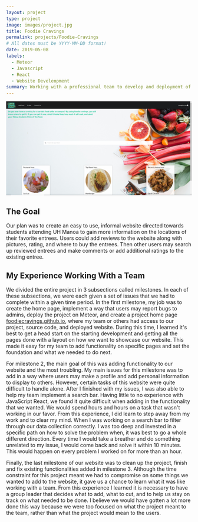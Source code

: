 ```yaml
---
layout: project
type: project
image: images/project.jpg
title: Foodie Cravings
permalink: projects/Foodie-Cravings
# All dates must be YYYY-MM-DD format!
date: 2019-05-08
labels:
  - Meteor
  - Javascript
  - React
  - Website Develeopment
summary: Working with a professional team to develop and deployment of a website
---
```


<div class="ui large rounded images">
  <img class="ui large image" src="../images/food.PNG">
</div>


## The Goal
  Our plan was to create an easy to use, informal website directed towards students attending UH Manoa to gain more information on the locations of their favorite entrees. Users could add reviews to the website along with pictures, rating, and where to buy the entrees. Then other users may search up reviewed entrees and make comments or add additional ratings to the existing entree. 
  
## My Experience Working With a Team
  We divided the entire project in 3 subsections called milestones. In each of these subsections, we were each given a set of issues that we had to complete within a given time period. In the first milestone, my job was to create the home page, implement a way that users may report bugs to admins, deploy the project on Meteor, and create a project home page [foodiecravings.github.io](https://foodiecravings.github.io/), where my team or others had access to our project, source code, and deployed website. During this time, I learned it's best to get a head start on the starting development and getting all the pages done with a layout on how we want to showcase our website. This made it easy for my team to add functionality on specific pages and set the foundation and what we needed to do next. 
  
  For milestone 2, the main goal of this was adding functionality to our website and the most troubling. My main issues for this milestone was to add in a way where users may make a profile and add personal information to display to others. However, certain tasks of this website were quite difficult to handle alone. After I finished with my issues, I was also able to help my team implement a search bar. Having little to no experience with JavaScript React, we found it quite difficult when adding in the functionality that we wanted. We would spend hours and hours on a task that wasn't working in our favor. From this experience, I did learn to step away from my work and to clear my mind. When I was working on a search bar to filter through our data collection correctly. I was too deep and invested in a specific path on how to solve the problem when, it was best to go a whole different direction. Every time I would take a breather and do something unrelated to my issue, I would come back and solve it within 10 minutes. This would happen on every problem I worked on for more than an hour. 
  
  Finally, the last milestone of our website was to clean up the project, finish and fix existing functionalities added in milestone 3. Although the time constraint for this project meant we had to compromise on some things we wanted to add to the website, it gave us a chance to learn what it was like working with a team. From this experience I learned it is necessary to have a group leader that decides what to add, what to cut, and to help us stay on track on what needed to be done. I believe we would have gotten a lot more done this way because we were too focused on what the project meant to the team, rather than what the project would mean to the users.

